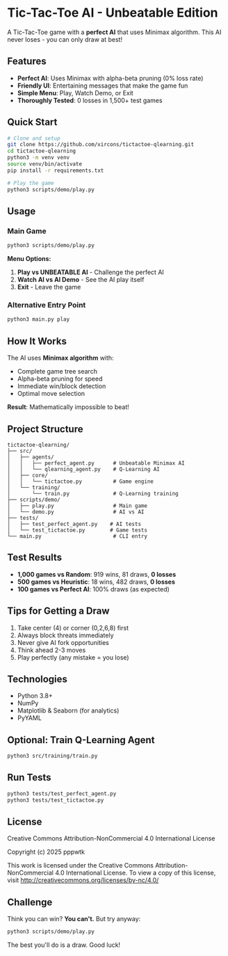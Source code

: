 # Tic-Tac-Toe AI - Unbeatable Edition

A Tic-Tac-Toe game with a **perfect AI** that uses Minimax algorithm. This AI never loses - you can only draw at best!

## Features

- **Perfect AI**: Uses Minimax with alpha-beta pruning (0% loss rate)
- **Friendly UI**: Entertaining messages that make the game fun
- **Simple Menu**: Play, Watch Demo, or Exit
- **Thoroughly Tested**: 0 losses in 1,500+ test games

## Quick Start

```bash
# Clone and setup
git clone https://github.com/xircons/tictactoe-qlearning.git
cd tictactoe-qlearning
python3 -m venv venv
source venv/bin/activate
pip install -r requirements.txt

# Play the game
python3 scripts/demo/play.py
```

## Usage

### Main Game
```bash
python3 scripts/demo/play.py
```

**Menu Options:**
1. **Play vs UNBEATABLE AI** - Challenge the perfect AI
2. **Watch AI vs AI Demo** - See the AI play itself  
3. **Exit** - Leave the game

### Alternative Entry Point
```bash
python3 main.py play
```

## How It Works

The AI uses **Minimax algorithm** with:
- Complete game tree search
- Alpha-beta pruning for speed
- Immediate win/block detection
- Optimal move selection

**Result**: Mathematically impossible to beat!

## Project Structure

```
tictactoe-qlearning/
├── src/
│   ├── agents/
│   │   ├── perfect_agent.py      # Unbeatable Minimax AI
│   │   └── qlearning_agent.py    # Q-Learning AI
│   ├── core/
│   │   └── tictactoe.py          # Game engine
│   └── training/
│       └── train.py              # Q-Learning training
├── scripts/demo/
│   ├── play.py                   # Main game
│   └── demo.py                   # AI vs AI
├── tests/
│   ├── test_perfect_agent.py    # AI tests
│   └── test_tictactoe.py        # Game tests
└── main.py                       # CLI entry
```

## Test Results

- **1,000 games vs Random**: 919 wins, 81 draws, **0 losses**
- **500 games vs Heuristic**: 18 wins, 482 draws, **0 losses**
- **100 games vs Perfect AI**: 100% draws (as expected)

## Tips for Getting a Draw

1. Take center (4) or corner (0,2,6,8) first
2. Always block threats immediately  
3. Never give AI fork opportunities
4. Think ahead 2-3 moves
5. Play perfectly (any mistake = you lose)

## Technologies

- Python 3.8+
- NumPy
- Matplotlib & Seaborn (for analytics)
- PyYAML

## Optional: Train Q-Learning Agent

```bash
python3 src/training/train.py
```

## Run Tests

```bash
python3 tests/test_perfect_agent.py
python3 tests/test_tictactoe.py
```

## License

Creative Commons Attribution-NonCommercial 4.0 International License

Copyright (c) 2025 pppwtk

This work is licensed under the Creative Commons Attribution-NonCommercial 4.0 International License.
To view a copy of this license, visit http://creativecommons.org/licenses/by-nc/4.0/

## Challenge

Think you can win? **You can't.** But try anyway:

```bash
python3 scripts/demo/play.py
```

The best you'll do is a draw. Good luck!
